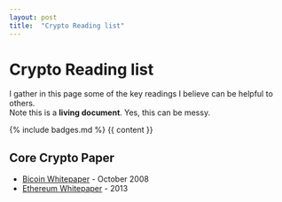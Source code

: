 ```yaml
---
layout: post
title:  "Crypto Reading list"
---
```


# Crypto Reading list
I gather in this page some of the key readings I believe can be helpful to others. <br>
Note this is a **living document**. Yes, this can be messy.

{% include badges.md %}
{{ content }}

## Core Crypto Paper
- [Bicoin Whitepaper](https://bitcoin.org/bitcoin.pdf) - October 2008
- [Ethereum Whitepaper](https://ethereum.org/en/whitepaper/) - 2013
